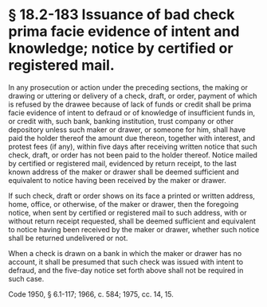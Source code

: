 # § 18.2-183 Issuance of bad check prima facie evidence of intent and knowledge; notice by certified or registered mail.

<p>In any prosecution or action under the preceding sections, the making or drawing or uttering or delivery of a check, draft, or order, payment of which is refused by the drawee because of lack of funds or credit shall be prima facie evidence of intent to defraud or of knowledge of insufficient funds in, or credit with, such bank, banking institution, trust company or other depository unless such maker or drawer, or someone for him, shall have paid the holder thereof the amount due thereon, together with interest, and protest fees (if any), within five days after receiving written notice that such check, draft, or order has not been paid to the holder thereof. Notice mailed by certified or registered mail, evidenced by return receipt, to the last known address of the maker or drawer shall be deemed sufficient and equivalent to notice having been received by the maker or drawer.</p><p>If such check, draft or order shows on its face a printed or written address, home, office, or otherwise, of the maker or drawer, then the foregoing notice, when sent by certified or registered mail to such address, with or without return receipt requested, shall be deemed sufficient and equivalent to notice having been received by the maker or drawer, whether such notice shall be returned undelivered or not.</p><p>When a check is drawn on a bank in which the maker or drawer has no account, it shall be presumed that such check was issued with intent to defraud, and the five-day notice set forth above shall not be required in such case.</p><p>Code 1950, § 6.1-117; 1966, c. 584; 1975, cc. 14, 15.</p>